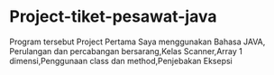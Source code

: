 # Project-tiket-pesawat-java
Program tersebut Project Pertama Saya menggunakan Bahasa JAVA, Perulangan dan percabangan bersarang,Kelas Scanner,Array 1 dimensi,Penggunaan class dan method,Penjebakan Eksepsi
